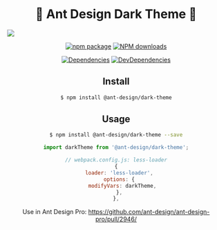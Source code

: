 <h1 align="center">🌚 Ant Design Dark Theme 🌚</h1>

![](https://user-images.githubusercontent.com/8468372/49068242-29b0c400-f261-11e8-9ade-02f9716b06b9.png)

<div align="center">

[![npm package](https://img.shields.io/npm/v/@ant-design/dark-theme.svg?style=flat-square)](https://www.npmjs.org/package/@ant-design/dark-theme)
[![NPM downloads](http://img.shields.io/npm/dm/@ant-design/dark-theme.svg?style=flat-square)](http://npmjs.com/@ant-design/dark-theme)

[![Dependencies](https://img.shields.io/david/ant-design/ant-design-dark-theme.svg?style=flat-square)](https://david-dm.org/ant-design/ant-design-dark-theme)
[![DevDependencies](https://img.shields.io/david/dev/ant-design/ant-design-dark-theme.svg?style=flat-square)](https://david-dm.org/ant-design/ant-design-dark-theme?type=dev)

## Install

```bash
$ npm install @ant-design/dark-theme
```

## Usage

```bash
$ npm install @ant-design/dark-theme --save
```

```js
import darkTheme from '@ant-design/dark-theme';

// webpack.config.js: less-loader
{
  loader: 'less-loader',
  options: {
    modifyVars: darkTheme,
  },
},
```

Use in Ant Design Pro: https://github.com/ant-design/ant-design-pro/pull/2946/
